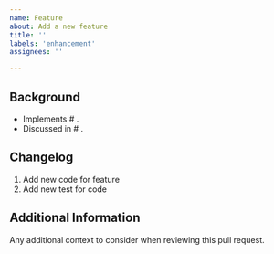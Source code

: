 ```yaml
---
name: Feature
about: Add a new feature
title: ''
labels: 'enhancement'
assignees: ''

---
```


## Background

- Implements # .
- Discussed in # .

## Changelog

1. Add new code for feature
2. Add new test for code

## Additional Information

Any additional context to consider when reviewing this pull request.
